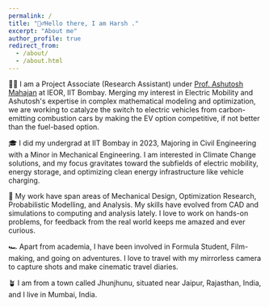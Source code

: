 ```yaml
---
permalink: /
title: "🙋‍♂️Hello there, I am Harsh ."
excerpt: "About me"
author_profile: true
redirect_from: 
  - /about/
  - /about.html
---
```


🧑‍💻 I am a Project Associate (Research Assistant) under [Prof. Ashutosh Mahajan](https://www.ieor.iitb.ac.in/files/faculty/amahajan/) at IEOR, IIT Bombay. Merging my interest in Electric Mobility and Ashutosh's expertise in complex mathematical modeling and optimization, we are working to catalyze the switch to electric vehicles from carbon-emitting combustion cars by making the EV option competitive, if not better than the fuel-based option.

🎓 I did my undergrad at IIT Bombay in 2023, Majoring in Civil Engineering with a Minor in Mechanical Engineering. I am interested in Climate Change solutions, and my focus gravitates toward the subfields of electric mobility, energy storage, and optimizing clean energy infrastructure like vehicle charging.

🔬 My work have span areas of Mechanical Design, Optimization Research, Probabilistic Modelling, and Analysis. My skills have evolved from CAD and simulations to computing and analysis lately. I love to work on hands-on problems, for feedback from the real world keeps me amazed and ever curious.    

🏎️ Apart from academia, I have been involved in Formula Student, Film-making, and going on adventures. I love to travel with my mirrorless camera to capture shots and make cinematic travel diaries.

🪴 I am from a town called Jhunjhunu, situated near Jaipur, Rajasthan, India, and I live in Mumbai, India.
